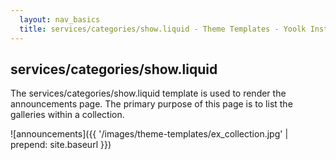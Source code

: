 ```yaml
---
  layout: nav_basics
  title: services/categories/show.liquid - Theme Templates - Yoolk Instant Website Themes
---
```


<h2 class="section-title">services/categories/show.liquid</h2>

The services/categories/show.liquid template is used to render the announcements page. The primary purpose of this page is to list the galleries within a collection.

![announcements]({{ '/images/theme-templates/ex_collection.jpg' | prepend: site.baseurl }})
